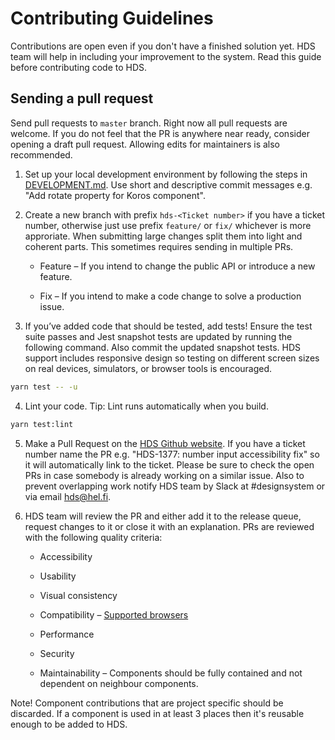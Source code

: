 # Contributing Guidelines

Contributions are open even if you don't have a finished solution yet. HDS team will help in including your improvement to the system. Read this guide before contributing code to HDS.

## Sending a pull request

Send pull requests to `master` branch. Right now all pull requests are welcome. If you do not feel that the PR is anywhere near ready, consider opening a draft pull request. Allowing edits for maintainers is also recommended.

1. Set up your local development environment by following the steps in [DEVELOPMENT.md](/DEVELOPMENT.md). Use short and descriptive commit messages e.g. "Add rotate property for Koros component".

2. Create a new branch with prefix `hds-<Ticket number>` if you have a ticket number, otherwise just use prefix `feature/` or `fix/` whichever is more approriate. When submitting large changes split them into light and coherent parts. This sometimes requires sending in multiple PRs.

    * Feature – If you intend to change the public API or introduce a new feature.

    * Fix – If you intend to make a code change to solve a production issue.

3. If you’ve added code that should be tested, add tests! Ensure the test suite passes and Jest snapshot tests are updated by running the following command. Also commit the updated snapshot tests. HDS support includes responsive design so testing on different screen sizes on real devices, simulators, or browser tools is encouraged.

```bash
yarn test -- -u
```

4. Lint your code. Tip: Lint runs automatically when you build.

```bash
yarn test:lint
```

5. Make a Pull Request on the [HDS Github website](https://github.com/City-of-Helsinki/helsinki-design-system/pulls). If you have a ticket number name the PR e.g. "HDS-1377: number input accessibility fix" so it will automatically link to the ticket. Please be sure to check the open PRs in case somebody is already working on a similar issue. Also to prevent overlapping work notify HDS team by Slack at #designsystem or via email hds@hel.fi.

6. HDS team will review the PR and either add it to the release queue, request changes to it or close it with an explanation. PRs are reviewed with the following quality criteria:

    * Accessibility

    * Usability

    * Visual consistency

    * Compatibility – [Supported browsers](/packages/react/README.md)

    * Performance

    * Security

    * Maintainability – Components should be fully contained and not dependent on neighbour components.

Note! Component contributions that are project specific should be discarded. If a component is used in at least 3 places then it's reusable enough to be added to HDS.
